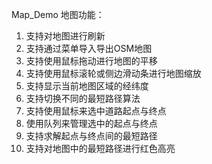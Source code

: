 Map_Demo 地图功能：

1. 支持对地图进行刷新
2. 支持通过菜单导入导出OSM地图
3. 支持使用鼠标拖动进行地图的平移
4. 支持使用鼠标滚轮或侧边滑动条进行地图缩放
5. 支持显示当前地图区域的经纬度
6. 支持切换不同的最短路径算法
7. 支持使用鼠标来选中道路起点与终点
8. 使用队列来管理选中的起点与终点
9. 支持求解起点与终点间的最短路径
10. 支持对地图中的最短路径进行红色高亮
